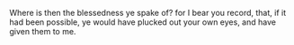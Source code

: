 Where is then the blessedness ye spake of? for I bear you record, that, if it had been possible, ye would have plucked out your own eyes, and have given them to me.
